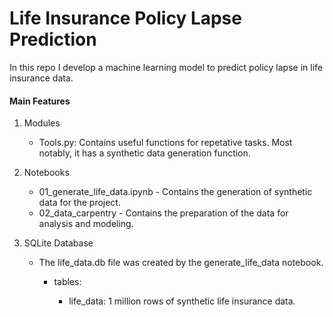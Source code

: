 # Life Insurance Policy Lapse Prediction

In this repo I develop a machine learning model to predict policy lapse in life insurance data.

#### Main Features

1. Modules

    - Tools.py: Contains useful functions for repetative tasks. Most notably, it has a synthetic data generation function.

2. Notebooks

    - 01_generate_life_data.ipynb - Contains the generation of synthetic data for the project.
    - 02_data_carpentry - Contains the preparation of the data for analysis and modeling.

3. SQLite Database

    - The life_data.db file was created by the generate_life_data notebook.

        - tables:

            - life_data: 1 million rows of synthetic life insurance data.

